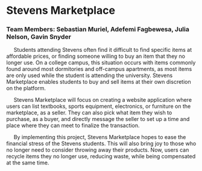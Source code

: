 # Stevens Marketplace
### Team Members: Sebastian Muriel, Adefemi Fagbewesa, Julia Nelson, Gavin Snyder

&nbsp;&nbsp;&nbsp;&nbsp; Students attending Stevens often find it difficult to find specific items at affordable
prices, or finding someone willing to buy an item that they no longer use. On a college campus,
this situation occurs with items commonly found around most dormitories and off-campus
apartments, as most items are only used while the student is attending the university. Stevens
Marketplace enables students to buy and sell items at their own discretion on the platform.

&nbsp;&nbsp;&nbsp;&nbsp; Stevens Marketplace will focus on creating a website application where users can list
textbooks, sports equipment, electronics, or furniture on the marketplace, as a seller. They can
also pick what item they wish to purchase, as a buyer, and directly message the seller to set up a
time and place where they can meet to finalize the transaction.

&nbsp;&nbsp;&nbsp;&nbsp; By implementing this project, Stevens Marketplace hopes to ease the financial stress of
the Stevens students. This will also bring joy to those who no longer need to consider throwing
away their products. Now, users can recycle items they no longer use, reducing waste, while
being compensated at the same time.
